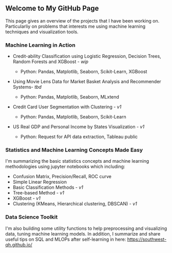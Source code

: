 ## Welcome to My GitHub Page

This page gives an overview of the projects that I have been working on. Particularliy on problems that interests me using machine learning techniques and visualization tools.


### Machine Learning in Action

* Credit-ability Classification using Logistic Regression, Decision Trees, Random Forests and XGBoost - _wip_
  * Python: Pandas, Matplotlib, Seaborn, Scikit-Learn, XGBoost

* Using Movie Lens Data for Market Basket Analysis and Recommender Systems- _tbd_
  * Python: Pandas, Matplotlib, Seaborn, MLxtend
  
* Credit Card User Segmentation with Clustering - _v1_
  * Python: Pandas, Matplotlib, Seaborn, Scikit-Learn
  
* US Real GDP and Personal Income by States Visualization - _v1_
  * Python: Request for API data extraction, Tableau public
  


### Statistics and Machine Learning Concepts Made Easy
I'm summarizing the basic statistics concepts and machine learning methodologies using jupyter notebooks which including:

* Confusion Matrix, Precision/Recall, ROC curve
* Simple Linear Regression
* Basic Classification Methods - _v1_
* Tree-based Method - _v1_
* XGBoost - _v1_
* Clustering (KMeans, Hierarchical clustering, DBSCAN) - _v1_

### Data Science Toolkit
I'm also building some utility functions to help preprocessing and visualizing data, tuning machine learning models.
In addition, I summarize and share useful tips on SQL and MLOPs after self-learning in here: https://southwest-qh.github.io/
